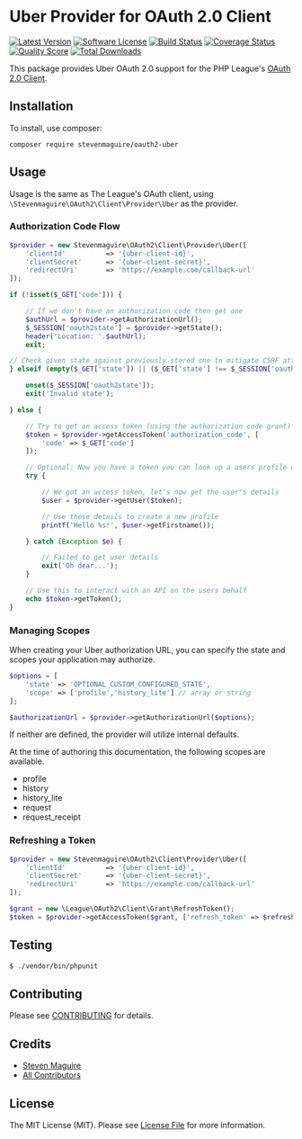 # Uber Provider for OAuth 2.0 Client
[![Latest Version](https://img.shields.io/github/release/stevenmaguire/oauth2-uber.svg?style=flat-square)](https://github.com/stevenmaguire/oauth2-uber/releases)
[![Software License](https://img.shields.io/badge/license-MIT-brightgreen.svg?style=flat-square)](LICENSE.md)
[![Build Status](https://img.shields.io/travis/stevenmaguire/oauth2-uber/master.svg?style=flat-square)](https://travis-ci.org/stevenmaguire/oauth2-uber)
[![Coverage Status](https://img.shields.io/scrutinizer/coverage/g/stevenmaguire/oauth2-uber.svg?style=flat-square)](https://scrutinizer-ci.com/g/stevenmaguire/oauth2-uber/code-structure)
[![Quality Score](https://img.shields.io/scrutinizer/g/stevenmaguire/oauth2-uber.svg?style=flat-square)](https://scrutinizer-ci.com/g/stevenmaguire/oauth2-uber)
[![Total Downloads](https://img.shields.io/packagist/dt/stevenmaguire/oauth2-uber.svg?style=flat-square)](https://packagist.org/packages/stevenmaguire/oauth2-uber)

This package provides Uber OAuth 2.0 support for the PHP League's [OAuth 2.0 Client](https://github.com/thephpleague/oauth2-client).

## Installation

To install, use composer:

```
composer require stevenmaguire/oauth2-uber
```

## Usage

Usage is the same as The League's OAuth client, using `\Stevenmaguire\OAuth2\Client\Provider\Uber` as the provider.

### Authorization Code Flow

```php
$provider = new Stevenmaguire\OAuth2\Client\Provider\Uber([
    'clientId'          => '{uber-client-id}',
    'clientSecret'      => '{uber-client-secret}',
    'redirectUri'       => 'https://example.com/callback-url'
]);

if (!isset($_GET['code'])) {

    // If we don't have an authorization code then get one
    $authUrl = $provider->getAuthorizationUrl();
    $_SESSION['oauth2state'] = $provider->getState();
    header('Location: '.$authUrl);
    exit;

// Check given state against previously stored one to mitigate CSRF attack
} elseif (empty($_GET['state']) || ($_GET['state'] !== $_SESSION['oauth2state'])) {

    unset($_SESSION['oauth2state']);
    exit('Invalid state');

} else {

    // Try to get an access token (using the authorization code grant)
    $token = $provider->getAccessToken('authorization_code', [
        'code' => $_GET['code']
    ]);

    // Optional: Now you have a token you can look up a users profile data
    try {

        // We got an access token, let's now get the user's details
        $user = $provider->getUser($token);

        // Use these details to create a new profile
        printf('Hello %s!', $user->getFirstname());

    } catch (Exception $e) {

        // Failed to get user details
        exit('Oh dear...');
    }

    // Use this to interact with an API on the users behalf
    echo $token->getToken();
}
```

### Managing Scopes

When creating your Uber authorization URL, you can specify the state and scopes your application may authorize.

```php
$options = [
    'state' => 'OPTIONAL_CUSTOM_CONFIGURED_STATE',
    'scope' => ['profile','history_lite'] // array or string
];

$authorizationUrl = $provider->getAuthorizationUrl($options);
```
If neither are defined, the provider will utilize internal defaults.

At the time of authoring this documentation, the following scopes are available.

- profile
- history
- history_lite
- request
- request_receipt

### Refreshing a Token

```php
$provider = new Stevenmaguire\OAuth2\Client\Provider\Uber([
    'clientId'          => '{uber-client-id}',
    'clientSecret'      => '{uber-client-secret}',
    'redirectUri'       => 'https://example.com/callback-url'
]);

$grant = new \League\OAuth2\Client\Grant\RefreshToken();
$token = $provider->getAccessToken($grant, ['refresh_token' => $refreshToken]);
```

## Testing

``` bash
$ ./vendor/bin/phpunit
```

## Contributing

Please see [CONTRIBUTING](https://github.com/stevenmaguire/oauth2-uber/blob/master/CONTRIBUTING.md) for details.


## Credits

- [Steven Maguire](https://github.com/stevenmaguire)
- [All Contributors](https://github.com/stevenmaguire/oauth2-uber/contributors)


## License

The MIT License (MIT). Please see [License File](https://github.com/stevenmaguire/oauth2-uber/blob/master/LICENSE) for more information.
